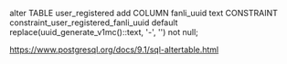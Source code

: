 alter TABLE user_registered add COLUMN fanli_uuid text CONSTRAINT constraint_user_registered_fanli_uuid default replace(uuid_generate_v1mc()::text, '-', '') not null;

https://www.postgresql.org/docs/9.1/sql-altertable.html